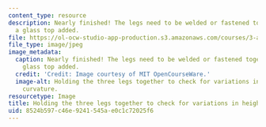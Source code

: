 ```yaml
---
content_type: resource
description: Nearly finished! The legs need to be welded or fastened together, and
  a glass top added.
file: https://ol-ocw-studio-app-production.s3.amazonaws.com/courses/3-a04-modern-blacksmithing-and-physical-metallurgy-fall-2008/8524b597c46e9241545ae0c1c72025f6_091.jpg
file_type: image/jpeg
image_metadata:
  caption: Nearly finished! The legs need to be welded or fastened together, and a
    glass top added.
  credit: 'Credit: Image courtesy of MIT OpenCourseWare.'
  image-alt: Holding the three legs together to check for variations in height or
    curvature.
resourcetype: Image
title: Holding the three legs together to check for variations in height or curvature
uid: 8524b597-c46e-9241-545a-e0c1c72025f6
---
```

